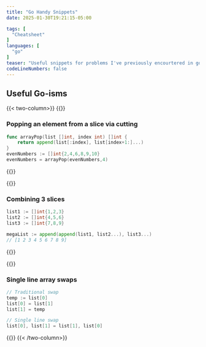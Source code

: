 ```yaml
---
title: "Go Handy Snippets"
date: 2025-01-30T19:21:15-05:00

tags: [
  "Cheatsheet"
]
languages: [
  "go"
]
teaser: "Useful snippets for problems I've previously encourtered in go"
codeLineNumbers: false
---
```


## Useful Go-isms

{{< two-column>}}
{{<cheatsheet-section>}}
### Popping an element from a slice via cutting
```go
func arrayPop(list []int, index int) []int {
	return append(list[:index], list[index+1:]...)
}
evenNumbers := []int{2,4,6,8,9,10}
evenNumbers = arrayPop(evenNumbers,4)
```
{{</cheatsheet-section>}}

{{<cheatsheet-section>}}
### Combining 3 slices

```go
list1 := []int{1,2,3}
list2 := []int{4,5,6}
list3 := []int{7,8,9}

megaList := append(append(list1, list2...), list3...)
// [1 2 3 4 5 6 7 8 9]
```
{{</cheatsheet-section>}}

{{<cheatsheet-section>}}
### Single line array swaps

```go
// Traditional swap
temp := list[0]
list[0] = list[1]
list[1] = temp

// Single line swap
list[0], list[1] = list[1], list[0]
```

{{</cheatsheet-section>}}
{{< /two-column>}}
